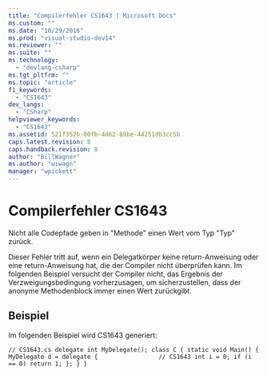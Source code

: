 ```yaml
---
title: "Compilerfehler CS1643 | Microsoft Docs"
ms.custom: ""
ms.date: "10/29/2016"
ms.prod: "visual-studio-dev14"
ms.reviewer: ""
ms.suite: ""
ms.technology: 
  - "devlang-csharp"
ms.tgt_pltfrm: ""
ms.topic: "article"
f1_keywords: 
  - "CS1643"
dev_langs: 
  - "CSharp"
helpviewer_keywords: 
  - "CS1643"
ms.assetid: 521f352b-00fb-4d62-89be-44251db3cc5b
caps.latest.revision: 8
caps.handback.revision: 8
author: "BillWagner"
ms.author: "wiwagn"
manager: "wpickett"
---
```

# Compilerfehler CS1643
Nicht alle Codepfade geben in "Methode" einen Wert vom Typ "Typ" zurück.  
  
 Dieser Fehler tritt auf, wenn ein Delegatkörper keine return\-Anweisung oder eine return\-Anweisung hat, die der Compiler nicht überprüfen kann. Im folgenden Beispiel versucht der Compiler nicht, das Ergebnis der Verzweigungsbedingung vorherzusagen, um sicherzustellen, dass der anonyme Methodenblock immer einen Wert zurückgibt.  
  
## Beispiel  
 Im folgenden Beispiel wird CS1643 generiert:  
  
```  
// CS1643.cs delegate int MyDelegate(); class C { static void Main() { MyDelegate d = delegate {                 // CS1643 int i = 0; if (i == 0) return 1; }; } }  
```